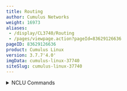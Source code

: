 ```yaml
---
title: Routing
author: Cumulus Networks
weight: 16973
aliases:
 - /display/CL3740/Routing
 - /pages/viewpage.action?pageId=83629126636
pageID: 83629126636
product: Cumulus Linux
version: 3.7.7'4.0'
imgData: cumulus-linux-37740
siteSlug: cumulus-linux-37740
---
```

<details>

This chapter discusses routing on switches running Cumulus Linux.

## <span>Manage Static Routes</span>

You manage static routes using
[NCLU](/version/cumulus-linux-377/System-Configuration/Network-Command-Line-Utility---NCLU)
or the Cumulus Linux `ip route` command. TheStatic routes are added to the
 [FRRouting](https://frrouting.org) 
routing table, and are then updated
into the kernel routing table as well.

To add a static route, run:s:

<summary>NCLU Commands </summary>

    cumulus@switch:~$ net add routing route 203.0.113.0/24 198.51.100.2
    cumulus@switch:~$ net pending
    cumulus@switch:~$ net commit

These commands create the following<summary>vtysh Commands </summary>

    cumulus@switch:~$ sudo vtysh
     
    switch# configure terminal
    switch(config)# ip route 203.0.113.0/24 198.51.100.2
    switch(config)# exit
    switch# write memory
    switch# exit
    cumulus@switch:~$ 

The NCLU and vtysh commands save the configuration in the
`/etc/frr/frr.conf` file:
. For example:

    ...
    !
    ip route 203.0.113.0/24 198.51.100.2
    !
    ...

To delete a static route, run::

<summary>NCLU Commands </summary>

    cumulus@switch:~$ net del routing route 203.0.113.0/24 198.51.100.2
    cumulus@switch:~$ net pending
    cumulus@switch:~$ net commit

To view static routes, run<summary>vtysh Commands </summary>

    cumulus@switch:~$ sudo vtysh
     
    switch# configure terminal
    switch(config)# no ip route 203.0.113.0/24 198.51.100.2
    switch(config)# exit
    switch# write memory
    switch# exit
    cumulus@switch:~$ 

To view static routes, run the NCLU `net show route static` command or
the vtysh `show ip route` command. For example:

    cumulus@switch:~$ net show route static 
    RIB entry for static
    ====================
    Codes: K - kernel route, C - connected, S - static, R - RIP,
           O - OSPF, I - IS-IS, B - BGP, P - PIM, T - Table,
           > - selected route, * - FIB route
    S>* 203.0.113.0/24 [1/0] via 198.51.100.2, swp3

### <span>Static Multicast Routes</span>

Static mroutes are also managed with NCLU, or with the `ip route`
command. To add an mroute:To add a static multicast route (mroute):

<summary>NCLU Commands </summary>

    cumulus@switch:~$ net add routing mroute 230.0.0.0/24
    cumulus@switch:~$ net pending
    cumulus@switch:~$ net commit

These commands create the following<summary>vtysh Commands </summary>

    cumulus@switch:~$ sudo vtysh
     
    switch# configure terminal
    switch(config)# ip mroute 203.0.0.0/24
    switch(config)# exit
    switch# write memory
    switch# exit
    cumulus@switch:~$ 

The NCLU and vtysh commands save the configuration in the
`/etc/frr/frr.conf` file:
. For example:

    ...
    !
    ip mroute 230.0.0.0/24
    !
    ...

To delete an mroute, run::

<summary>NCLU Commands </summary>

    cumulus@switch:~$ net del routing mroute 230.0.0.0/24
    cumulus@switch:~$ net pending
    cumulus@switch:~$ net commit

To view mroutes, open the FRRouting CLI, and<summary>vtysh Commands </summary>

    cumulus@switch:~$ sudo vtysh
     
    switch# configure terminal
    switch(config)# no ip mroute 203.0.0.0/24
    switch(config)# exit
    switch# write memory
    switch# exit
    cumulus@switch:~$ 

To view mroutes, run the following command from the `vtysh` shell:

    cumulus@switch:~$ sudo vtysh
    switch# show ip rpf 230.0.0.0
    Routing entry for 230.0.0.0/24 using Multicast RIB
      Known via "static", distance 1, metric 0, best
      * directly connected, swp31s0

### <span>Static Routing via ip route</span>

A static routeYou can also be created by adding ` post-up ip route add
 `command a static route by adding the route to a switch port 
configuration. For example:

<summary>NCLU Commands </summary>

    cumulus@switch:~$ net add interface swp3 ip address 198.51.100.1/24
    cumulus@switch:~$ net add interface swp3 post-up routing route add 203.0.113.0/24 via 198.51.100.2
    cumulus@switch:~$ net pending
    cumulus@switch:~$ net commit

These commands produce the following<summary>vtysh Commands </summary>

    cumulus@switch:~$ sudo vtysh
     
    switch# configure terminal
    switch(config)# interface swp3
    switch(config-if)# post-up ip route 203.0.113.0/24 198.51.100.2
    switch(config-if)# exit
    switch(config)# exit
    switch# write memory
    switch# exit
    cumulus@switch:~$ 

The NCLU and vtysh commands save the configuration in the
`/etc/network/interfaces` file:
. For example:

    ...
    auto swp3
    iface swp3
        address 198.51.100.1/24
        post-up ip route add 203.0.113.0/24 via 198.51.100.2
    ...

{{%notice note%}}

If an IPv6 address is assigned to a DOWN interface, the associated route
is still installed into the routing table. The type of IPv6 address
 doesn'
not matter: link local, site local, and global all exhibit the same
problem.

If the interface is bounced up and down, then the routes are no longer
in the route table.

{{%/notice%}}

The `ip route` command allows you to manipulatinge the kernel routing table
directly from the Linux shell. See `man ip(8)` for details. FRRouting
monitors the kernel routing table changes and updates its own routing
table accordingly.

To display the routing table:

    cumulus@switch:~$ ip route show
    default via 10.0.1.2 dev eth0
    10.0.1.0/24 dev eth0  proto kernel  scope link  src 10.0.1.52
    192.0.2.0/24 dev swp1  proto kernel  scope link  src 192.0.2.12
    192.0.2.10/24 via 192.0.2.1 dev swp1  proto zebra  metric 20
    192.0.2.20/24  proto zebra  metric 20
         nexthop via 192.0.2.1  dev swp1 weight 1
         nexthop via 192.0.2.2  dev swp2 weight 1
    192.0.2.30/24 via 192.0.2.1 dev swp1  proto zebra  metric 20
    192.0.2.40/24 dev swp2  proto kernel  scope link  src 192.0.2.42
    192.0.2.50/24 via 192.0.2.2 dev swp2  proto zebra  metric 20
    192.0.2.60/24 via 192.0.2.2 dev swp2  proto zebra  metric 20
    192.0.2.70/24  proto zebra  metric 30
         nexthop via 192.0.2.1  dev swp1 weight 1
         nexthop via 192.0.2.2  dev swp2 weight 1
    198.51.100.0/24 dev swp3  proto kernel  scope link  src 198.51.100.1
    198.51.100.10/24 dev swp4  proto kernel  scope link  src 198.51.100.11
    198.51.100.20/24 dev br0  proto kernel  scope link  src 198.51.100.21

### <span>Apply a Route Map for Route Updates</span>

To apply a [route
map](http://www.nongnu.org/quagga/docs/docs-multi/Route-Map.html#Route-Map)
to filter route updates from Zebra into the Linux kernel:

<summary>NCLU Commands </summary>

    cumulus@switch:~$ net add routing protocol static route-map <route-map-name>myroutemap

<summary>vtysh Commands </summary>

    cumulus@switch:~$ sudo vtysh
     
    switch# configure terminal
    switch(config)# ip protocol static route-map myroutemap
    switch(config)# exit
    switch# write memory
    switch# exit
    cumulus@switch:~$ 

<span style="color: #36424a;"> The NCLU and vtysh commands save the
configuration in the `/etc/frr/frr.conf` file. For example: </span>

    ...
    !
    ip protocol static route-map myroutemap
    !
    ...

## <span>Configure a Gateway or Default Route</span>

On each switch, it's a good idea toCumulus Networks recommends that on each switch, you create a *gateway* 
or *default
 route* for traffic destined outside the switch's subnet, or 
local
 network. All such traffic passes through the gateway, which is a 
host on
 the same network that routes packets to their destination beyond 
the
 local network.

In the following example, you create a default route in the routing
table — 0.0.0.0/0 —, which indicates any IP address can getbe sent to the
gateway, which is another switch with the IP address 10.1.0.1.

<summary>NCLU Commands </summary>

    cumulus@switch:~$ net add routing route 0.0.0.0/0 10.1.0.1
    cumulus@switch:~$ net pending
    cumulus@switch:~$ net commit

<summary>vtysh Commands </summary>

    cumulus@switch:~$ sudo vtysh
     
    switch# configure terminal
    switch(config)# ip route 0.0.0.0/0 10.1.0.1
    switch(config)# exit
    switch# write memory
    switch# exit
    cumulus@switch:~$ 

<span style="color: #36424a;"> The NCLU and vtysh commands save the
configuration in the `/etc/frr/frr.conf` file. For example: </span>

    ...
    !
    ip route 0.0.0.0/0 10.1.0.1
    !
    ...

## <span>Supported Route Table Entries</span>

Cumulus Linux — (via `switchd)` — advertises the maximum number of route
table entries that are supported on a given switch architecture,
including:

  - Layer 3 IPv4 LPM (longest prefix match) entries, which that have a mask that
    is less than /32

  - Layer 3 IPv6 LPM entries, which that have a mask that isof /64 or less

  - Layer 3 IPv6 LPM entries, which that have a mask that is greater than /64

  - Layer 3 IPv4 neighbor (or host) entries, which that are the next hops seen in
    in `ip neighbor`

  - Layer 3 IPv6 neighbor entries, which that are the next hops seen in `ip -6
    neighbor`

  - ECMP next hops, which are IP address entries in a router's routing
    table that specify the next closest/most optimal router in its
    routing path

  - MAC addresses

In addition, switches on the Tomahawk, Trident II, Trident II+, and
Trident3 platforms are configured to manage route table entries using
Algorithm Longest Prefix Match (ALPM). In ALPM mode, the hardware can
store significantly more route entries.

You can use
[`cl-resource-query`](/version/cumulus-linux-37740/Monitoring-and-Troubleshooting/Resource-Diagnostics-Using-cl-resource-query)
to determine the current table sizes on a given switch.

### <span id="src-83629126636_Routing-uft" class="confluence-anchor-link"></span><span>Forwarding Table Profiles</span>

On Mellanox Spectrum and some Broadcom ASICs provide the ability to
, you can configure the 
allocation of forwarding table resources and mechanisms.
 Cumulus Linux 
provides a number of generalized profiles for the
 platforms described 
below. These profiles work only with layer 2 and
 layer 3 unicast 
forwarding.

Cumulus Linux defines these profiles as *default*, *l* *2-heavy*,
*v4-lpm-heavy* and *v6-lpm-heavy*. Choose the profile that best suits
your network architecture and specify the profile name for the
`forwarding_table.profile` variable in the
`/etc/cumulus/datapath/traffic.conf` file.

    cumulus@switch:~$ cat /etc/cumulus/datapath/traffic.conf | grep forwarding_table -B 4
    # Manage shared forwarding table allocations
    # Valid profiles - 
    # default, l2-heavy, v4-lpm-heavy, v6-lpm-heavy
    #
    forwarding_table.profile = default

After you specify a different profile, [restart
`switchd`](Configuring-switchd.html#src-83625616282_Configuringswitchd-restartswitchd)
for the change to take effect. You can see the forwarding table profile
when you run `cl-resource-query`.

{{%notice note%}}

Broadcom ASICs other than Maverick, Tomahawk/Tomahawk+, Trident II,
Trident II+, and Trident3 support only the *default* profile.

{{%/notice%}}

{{%notice note%}}

For Broadcom ASICs, the maximum number of IP multicast entries is 8k.

{{%/notice%}}

### <span>Number of Supported Route Entries, b By Platform</span>

The following tables list the number of MAC addresses, layer 3 
neighbors
, and LPM routes validated for each forwarding table profile 
for the
 various supported platforms. If you aredo not specifying any profiles 
as
 described above, the *default* values are the ones that the switch 
will
 use.

{{%notice tip%}}

The values in the following tables reflect results from our testing on
 the 
different platforms wethat Cumulus Networks supports, and maywhich might differ 
from published
 manufacturers' specifications provided about these chipsets.

{{%/notice%}}

#### <span>Mellanox Spectrum Switches</span>

| Profile        | MAC Addresses | L3 Neighbors              | Longest Prefix Match (LPM)     |
| -------------- | ------------- | ------------------------- | ------------------------------ |
| default        | 40k           | 32k (IPv4) and 16k (IPv6) | 64k (IPv4) or 28k (IPv6-long)  |
| l2-heavy       | 88k           | 48k (IPv4) and 40k (IPv6) | 8k (IPv4) and 8k (IPv6-long)   |
| l2-heavy-1     | 180K          | 8k (IPv4) and 8k (IPv6)   | 8k (IPv4) and 8k (IPv6-long)   |
| v4-lpm-heavy   | 8k            | 8k (IPv4) and 16k (IPv6)  | 80k (IPv4) and 16k (IPv6-long) |
| v4-lpm-heavy-1 | 8k            | 8k (IPv4) and 2k (IPv6)   | 176k (IPv4) and 2k (IPv6-long) |
| v6-lpm-heavy   | 40k           | 8k (IPv4) and 40k (IPv6)  | 8k (IPv4) and 64k (IPv6-long)  |

#### <span>Broadcom Tomahawk/Tomahawk+ Switches</span>

| Profile                    | MAC Addresses | L3 Neighbors | Longest Prefix Match (LPM)     |
| -------------------------- | ------------- | ------------ | ------------------------------ |
| default                    | 40k           | 40k          | 64k (IPv4) or 8k (IPv6-long)   |
| l2-heavy                   | 72k           | 72k          | 8k (IPv4) or 2k (IPv6-long)    |
| v4-lpm-heavy, v6-lpm-heavy | 8k            | 8k           | 128k (IPv4) or 20k (IPv6-long) |

#### <span>Broadcom Trident II/Trident II+/Trident3 Switches</span>

| Profile                    | MAC Addresses | L3 Neighbors | Longest Prefix Match (LPM)     |
| -------------------------- | ------------- | ------------ | ------------------------------ |
| default                    | 32k           | 16k          | 128k (IPv4) or 20k (IPv6-long) |
| l2-heavy                   | 160k          | 96k          | 8k (IPv4) or 2k (IPv6-long)    |
| v4-lpm-heavy, v6-lpm-heavy | 32k           | 16k          | 128k (IPv4) or 20k (IPv6-long) |

#### <span>Broadcom Helix4 Switches</span>

Note that Helix4 switches do *not* have profiles.

| MAC Addresses | L3 Neighbors | Longest Prefix Match (LPM)    |
| ------------- | ------------ | ----------------------------- |
| 24k           | 12k          | 7.8k (IPv4) or 2k (IPv6-long) |

{{%notice note%}}

For Broadcom switches, IPv4 and IPv6 entries are not carved in separate
spaces so it is not possible to define explicit numbers in the L3
Neighbors column of the tables shown above. However, note that aAn IPv6
 entry takes up twice 
the space of an IPv4 entry.

{{%/notice%}}

### <span id="src-83629126636_Routing-tcam" class="confluence-anchor-link"></span><span>TCAM Resource Profiles for Mellanox Switches</span>

TOn the Mellanox Spectrum ASIC provides the ability to, you can configure the TCAM
 resource 
allocation, which is shared between IP multicast forwarding
 entries and 
ACL tables. Cumulus Linux provides a number of general
 profiles for this 
platform: *default*, *ipmc-heavy* and *acl-heavy*.
 Choose the profile 
that best suits your network architecture and specify
 that profile name 
in the `tcam_resource.profile` variable in the
`/usr/lib/python2.7/dist-packages/cumulus/__chip_config/mlx/datapath.conf`
file.

    cumulus@switch:~$ cat /usr/lib/python2.7/dist-packages/cumulus/__chip_config/mlx/datapath.conf | grep -B3 "tcam_resource"
    #TCAM resource forwarding profile
     
     
        1. Valid profiles -
        2. default, ipmc-heavy, acl-heavy, ipmc-max
           tcam_resource.profile = default

After you specify a different profile, [restart
`switchd`](/display/CL40/Configuring-+switchd.html#src-8362561_#Configuringswitchd-restartswitchd)
for the change to take effect.

When [nonatomic
updates](Netfilter---ACLs.html#src-83625636284_Netfilter-ACLs-nonatomic) are
enabled (that is, the `acl.non_atomic_update_mode` is set to *`TRUE*` in the
`/etc/cumulus/switchd.conf` file), the maximum number of mroute and ACL
entries for each profile are as follows:

| Profile    | Mroute Entries | ACL Entries                |
| ---------- | -------------- | -------------------------- |
| default    | 1000           | 500 (IPv6) or 1000 (IPv4)  |
| ipmc-heavy | 8500           | 1000 (IPv6) or 1500 (IPv4) |
| acl-heavy  | 450            | 2000 (IPv6) or 3500 (IPv4) |
| ipmc-max   | 13000          | 1000 (IPv6) or 2000 (IPv4) |

When [nonatomic
updates](Netfilter---ACLs.html#src-83625636284_Netfilter-ACLs-nonatomic) are
disabled (that is, the `acl.non_atomic_update_mode` is set to *`FALSE*` in the
`/etc/cumulus/switchd.conf` file), the maximum number of mroute and ACL
entries for each profile are as follows:

| Profile    | Mroute Entries | ACL Entries                |
| ---------- | -------------- | -------------------------- |
| default    | 1000           | 250 (IPv6) or 500 (IPv4)   |
| ipmc-heavy | 8500           | 500 (IPv6) or 750 (IPv4)   |
| acl-heavy  | 450            | 1000 (IPv6) or 1750 (IPv4) |
| ipmc-max   | 13000          | 500 (IPv6) or 1000 (IPv4)  |

## <span>Caveats and Errata</span>

### <span>Don' Not Delete Routes viathrough Linux Shell</span>

Static routes added via FRRouting can be deleted via Linux shell. This
operation, while possible, should be avoided. RCumulus Networks recommends that you **do not** use the Linux shell to
delete static routes added byvia FRRouting
should only be deleted by FRRouting, (with `vtysh` commands). Delete
the routes with the `vtysh` commands; otherwise FRRouting might not be
able to clean up all its internal state completely and incorrect routing
can occur as a result, which can result in
incorrect routing.

### <span>Add IPv6 Default Route with src Address on eth0 Fails without Adding Delay</span>

Attempting to install an IPv6 default route on eth0 with a source
address fails at reboot or when running `ifup` on eth0.

The first execution of `ifup -dv` returns this warning and does not
install the route:

    cumulus@switch:~$ sudo ifup -dv eth0
    warning: eth0: post-up cmd '/sbin/ip route add default via 2001:620:5ca1:160::1 /
    src 2001:620:5ca1:160::45 dev eth0' failed (RTNETLINK answers: Invalid argument)<<<<<<<<<<

Running `ifup` a second time on eth0 successfully installs the route.

There are two ways you can work around this issue.

  - Add a sleep 2 to the eth0 interface in `/etc/network/o work around this issue, either add a two second delay or exclude the
`src` parameter to the `ip route add` that causes the need for the
delay:

  - Add a delay to the eth0 interfaces`:
    
        cumulus@switch:~$ net add interface eth0 ipv6 address 2001:620:5ca1:160::45/64 post-up /bin/sleep 2s
        cumulus@switch:~$ net add interface eth0 post-up /sbin/ip route add default via 2001:620:5ca1:160::1 src 2001:620:5ca11:160::45 dev eth0

  - Exclude the `src` parameter to the `ip route add` that causes the
    need for the delay. If the `src` parameter is removed, the route is
    added correctly.
    
        cumulus@switch:~$ net add interface eth0 post-up /sbin/ip route add default via 2001:620:5ca1:160::1 dev eth0
    
        cumulus@switch:~$ ifdown eth0
        Stopping NTP server: ntpd.
        Starting NTP server: ntpd.
        cumulus@switch:~$ ip -6 r s
        cumulus@switch:~$ ifup eth0
        Stopping NTP server: ntpd.
        Starting NTP server: ntpd.
        cumulus@switch:~$ ip -6 r s
        2001:620:5ca1:160::/64 dev eth0  proto kernel  metric 256 
        fe80::/64 dev eth0  proto kernel  metric 256 
        default via 2001:620:5ca1:160::1 dev eth0  metric 1024 

## <span>Related Information</span>

  - [Linux IP - ip route
    command](http://linux-ip.net/html/tools-ip-route.html)

  - [FRRouting docs - static route
    commands](https://frrouting.org/user-guide/zebra.html#static-route-commands)

<article id="html-search-results" class="ht-content" style="display: none;">

</article>

<footer id="ht-footer">

</footer>

</details>
<!--stackedit_data:
eyJoaXN0b3J5IjpbLTczMjc4NDM1OF19
-->
